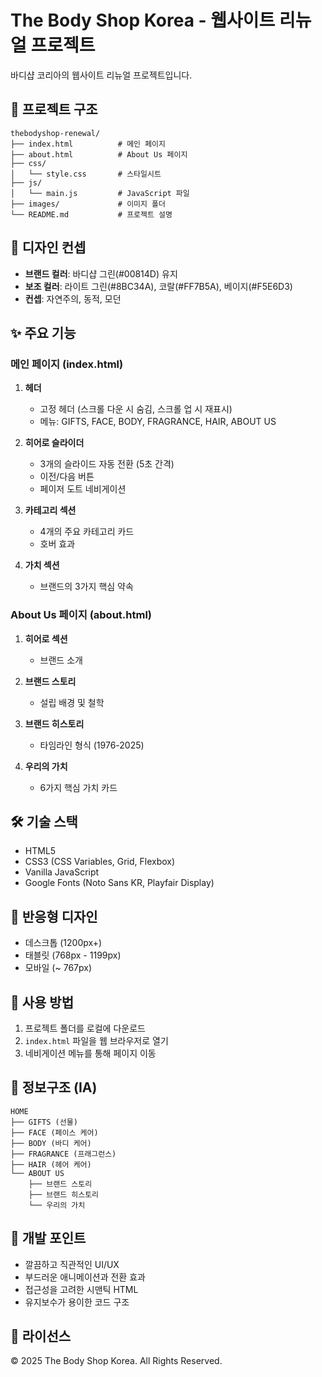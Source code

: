 # The Body Shop Korea - 웹사이트 리뉴얼 프로젝트

바디샵 코리아의 웹사이트 리뉴얼 프로젝트입니다.

## 📁 프로젝트 구조

```
thebodyshop-renewal/
├── index.html          # 메인 페이지
├── about.html          # About Us 페이지
├── css/
│   └── style.css       # 스타일시트
├── js/
│   └── main.js         # JavaScript 파일
├── images/             # 이미지 폴더
└── README.md           # 프로젝트 설명
```

## 🎨 디자인 컨셉

- **브랜드 컬러**: 바디샵 그린(#00814D) 유지
- **보조 컬러**: 라이트 그린(#8BC34A), 코랄(#FF7B5A), 베이지(#F5E6D3)
- **컨셉**: 자연주의, 동적, 모던

## ✨ 주요 기능

### 메인 페이지 (index.html)
1. **헤더**
   - 고정 헤더 (스크롤 다운 시 숨김, 스크롤 업 시 재표시)
   - 메뉴: GIFTS, FACE, BODY, FRAGRANCE, HAIR, ABOUT US

2. **히어로 슬라이더**
   - 3개의 슬라이드 자동 전환 (5초 간격)
   - 이전/다음 버튼
   - 페이저 도트 네비게이션

3. **카테고리 섹션**
   - 4개의 주요 카테고리 카드
   - 호버 효과

4. **가치 섹션**
   - 브랜드의 3가지 핵심 약속

### About Us 페이지 (about.html)
1. **히어로 섹션**
   - 브랜드 소개

2. **브랜드 스토리**
   - 설립 배경 및 철학

3. **브랜드 히스토리**
   - 타임라인 형식 (1976-2025)

4. **우리의 가치**
   - 6가지 핵심 가치 카드

## 🛠️ 기술 스택

- HTML5
- CSS3 (CSS Variables, Grid, Flexbox)
- Vanilla JavaScript
- Google Fonts (Noto Sans KR, Playfair Display)

## 📱 반응형 디자인

- 데스크톱 (1200px+)
- 태블릿 (768px - 1199px)
- 모바일 (~ 767px)

## 🚀 사용 방법

1. 프로젝트 폴더를 로컬에 다운로드
2. `index.html` 파일을 웹 브라우저로 열기
3. 네비게이션 메뉴를 통해 페이지 이동

## 📝 정보구조 (IA)

```
HOME
├── GIFTS (선물)
├── FACE (페이스 케어)
├── BODY (바디 케어)
├── FRAGRANCE (프래그런스)
├── HAIR (헤어 케어)
└── ABOUT US
    ├── 브랜드 스토리
    ├── 브랜드 히스토리
    └── 우리의 가치
```

## 🎯 개발 포인트

- 깔끔하고 직관적인 UI/UX
- 부드러운 애니메이션과 전환 효과
- 접근성을 고려한 시맨틱 HTML
- 유지보수가 용이한 코드 구조

## 📄 라이선스

© 2025 The Body Shop Korea. All Rights Reserved.
